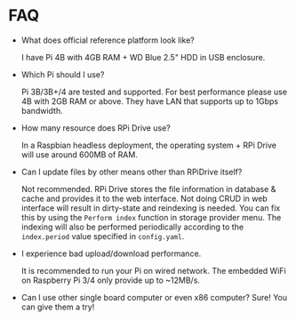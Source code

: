 # FAQ

* What does official reference platform look like?

    I have Pi 4B with 4GB RAM + WD Blue 2.5" HDD in USB enclosure.
* Which Pi should I use?

    Pi 3B/3B+/4 are tested and supported. For best performance please use 4B with 2GB RAM or above. They have LAN that supports up to 1Gbps bandwidth.

* How many resource does RPi Drive use?

   In a Raspbian headless deployment, the operating system + RPi Drive will use around 600MB of RAM.

* Can I update files by other means other than RPiDrive itself?

   Not recommended. RPi Drive stores the file information in database & cache and provides it to the web interface. Not doing CRUD in web interface will result in dirty-state and reindexing is needed. You can fix this by using the `Perform index` function in storage provider menu. The indexing will also be performed periodically according to the `index.period` value specified in `config.yaml`.

* I experience bad upload/download performance.

    It is recommended to run your Pi on wired network. The embedded WiFi on Raspberry Pi 3/4 only provide up to ~12MB/s.

* Can I use other single board computer or even x86 computer?
    Sure! You can give them a try!